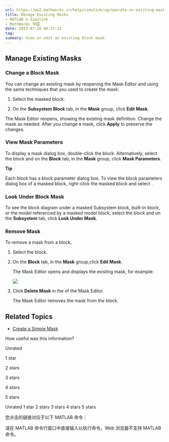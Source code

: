 ```yaml
---
url: https://ww2.mathworks.cn/help/simulink/ug/operate-on-existing-masks.html
title: Manage Existing Masks
- MATLAB & Simulink
- MathWorks 中国
date: 2023-07-28 08:27:12
tag: 
summary: View or edit an existing block mask.
---
```

## Manage Existing Masks

### Change a Block Mask

You can change an existing mask by reopening the Mask Editor and using the same techniques that you used to create the mask:

1.  Select the masked block.
    
2.  On the **Subsystem Block** tab, in the **Mask** group, click **Edit Mask**.
    

The Mask Editor reopens, showing the existing mask definition. Change the mask as needed. After you change a mask, click **Apply** to preserve the changes.

### View Mask Parameters

To display a mask dialog box, double-click the block. Alternatively, select the block and on the **Block** tab, in the **Mask** group, click **Mask Parameters**.

**Tip**

Each block has a block parameter dialog box. To view the block parameters dialog box of a masked block, right-click the masked block and select .

### Look Under Block Mask

To see the block diagram under a masked Subsystem block, built-in block, or the model referenced by a masked model block, select the block and on the **Subsystem** tab, click **Look Under Mask**.

### Remove Mask

To remove a mask from a block,

1.  Select the block.
    
2.  On the **Block** tab, in the **Mask** group,click **Edit Mask**.
    
    The Mask Editor opens and displays the existing mask, for example:
    
    ![](https://ww2.mathworks.cn/help/simulink/ug/blank_mask_editor5e80ef7c203bad5543526d8428b8232c.png)
    
3.  Click **Delete Mask** in the of the Mask Editor.
    
    The Mask Editor removes the mask from the block.
    

## Related Topics

*   [Create a Simple Mask](https://ww2.mathworks.cn/help/simulink/ug/how-to-mask-a-block.html)

How useful was this information?

Unrated

1 star

2 stars

3 stars

4 stars

5 stars

 Unrated  1 star  2 stars  3 stars  4 stars  5 stars

您点击的链接对应于以下 MATLAB 命令：

请在 MATLAB 命令行窗口中直接输入以执行命令。Web 浏览器不支持 MATLAB 命令。
